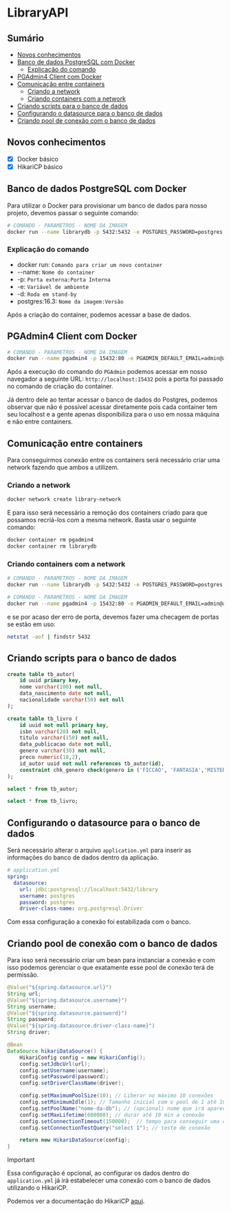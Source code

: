 # LibraryAPI

## Sumário

- [Novos conhecimentos](#novos-conhecimentos)
- [Banco de dados PostgreSQL com Docker](#banco-de-dados-postgresql-com-docker)
	- [Explicação do comando](#explicação-do-comando)
- [PGAdmin4 Client com Docker](#pgadmin4-client-com-docker)
- [Comunicação entre containers](#comunicação-entre-containers)
	- [Criando a network](#criando-a-network)
	- [Criando containers com a network](#criando-containers-com-a-network)
- [Criando scripts para o banco de dados](#criando-scripts-para-o-banco-de-dados)
- [Configurando o datasource para o banco de dados](#configurando-o-datasource-para-o-banco-de-dados)
- [Criando pool de conexão com o banco de dados](#criando-pool-de-conexão-com-o-banco-de-dados)

## Novos conhecimentos

- [x] Docker básico
- [x] HikariCP básico

## Banco de dados PostgreSQL com Docker

Para utilizar o Docker para provisionar um banco de dados para nosso projeto, devemos passar o seguinte comando:
```bash
# COMANDO - PARAMETROS - NOME DA IMAGEM
docker run --name librarydb -p 5432:5432 -e POSTGRES_PASSWORD=postgres -e POSTGRES_USER=postgres -e POSTGRES_DB=library -d postgres:16.3
```
### Explicação do comando
- docker run: `Comando para criar um novo container`
- --name: `Nome do container`
- -p: `Porta externa:Porta Interna`
- -e: `Variável de ambiente`
- -d: `Roda em stand-by`
- postgres:16.3: `Nome da imagem:Versão`

Após a criação do container, podemos acessar a base de dados.

## PGAdmin4 Client com Docker
```bash
# COMANDO - PARAMETROS - NOME DA IMAGEM
docker run --name pgadmin4 -p 15432:80 -e PGADMIN_DEFAULT_EMAIL=admin@admin.com -e PGADMIN_DEFAULT_PASSWORD=admin dpage/pgadmin4:9.7.0
```
Após a execução do comando do `PGAdmin` podemos acessar em nosso navegador a seguinte URL: `http://localhost:15432` pois a porta foi passado no comando de criação do container.

Já dentro dele ao tentar acessar o banco de dados do Postgres, podemos observar que não é possível acessar diretamente pois cada container tem seu localhost e a gente apenas disponibiliza para o uso em nossa máquina e não entre containers.

## Comunicação entre containers
Para conseguirmos conexão entre os containers será necessário criar uma network fazendo que ambos a utilizem.

### Criando a network
```bash
docker network create library-network
```
E para isso será necessário a remoção dos containers criado para que possamos recriá-los com a mesma network. Basta usar o seguinte comando:
```bash
docker container rm pgadmin4
docker container rm librarydb
```
### Criando containers com a network
```bash
# COMANDO - PARAMETROS - NOME DA IMAGEM
docker run --name librarydb -p 5432:5432 -e POSTGRES_PASSWORD=postgres -e POSTGRES_USER=postgres -e POSTGRES_DB=library --network library-network postgres:16.3

# COMANDO - PARAMETROS - NOME DA IMAGEM
docker run --name pgadmin4 -p 15432:80 -e PGADMIN_DEFAULT_EMAIL=admin@admin.com -e PGADMIN_DEFAULT_PASSWORD=admin --network library-network dpage/pgadmin4:9.7.0
```
e se por acaso der erro de porta, devemos fazer uma checagem de portas se estão em uso:
```bash
netstat -aof | findstr 5432
```
## Criando scripts para o banco de dados

```sql
create table tb_autor(
	id uuid primary key,
	nome varchar(100) not null,
	data_nascimento date not null,
	nacionalidade varchar(50) not null
);

create table tb_livro (
	id uuid not null primary key,
	isbn varchar(20) not null,
	titulo varchar(150) not null,
	data_publicacao date not null,
	genero varchar(30) not null,
	preco numeric(18,2),
	id_autor uuid not null references tb_autor(id),
	constraint chk_genero check(genero in ('FICCAO', 'FANTASIA','MISTERIO', 'ROMANCE', 'BIOGRAFIA', 'CIENCIA'))
);

select * from tb_autor;

select * from tb_livro;
```
## Configurando o datasource para o banco de dados
Será necessário alterar o arquivo `application.yml` para inserir as informações do banco de dados dentro da aplicação.
```yml
# application.yml
spring:
  datasource:
    url: jdbc:postgresql://localhost:5432/library
    username: postgres
    password: postgres
    driver-class-name: org.postgresql.Driver
```
Com essa configuração a conexão foi estabilizada com o banco.

## Criando pool de conexão com o banco de dados

Para isso será necessário criar um bean para instanciar a conexão e com isso podemos gerenciar o que exatamente esse pool de conexão terá de permissão.

```java
@Value("${spring.datasource.url}")
String url;
@Value("${spring.datasource.username}")
String username;
@Value("${spring.datasource.password}")
String password;
@Value("${spring.datasource.driver-class-name}")
String driver;

@Bean
DataSource hikariDataSource() {
	HikariConfig config = new HikariConfig();
	config.setJdbcUrl(url);
	config.setUsername(username);
	config.setPassword(password);
	config.setDriverClassName(driver);

	config.setMaximumPoolSize(10); // Liberar no máximo 10 conexões
	config.setMinimumIdle(1); // Tamanho inicial com o pool de 1 até 10 conexões
	config.setPoolName("nome-da-db"); // (opcional) nome que irá aparecer no console
	config.setMaxLifetime(600000); // durar até 10 min a conexão
	config.setConnectionTimeout(150000);  // tempo para conseguir uma conexão
	config.setConnectionTestQuery("select 1"); // teste de conexão 

	return new HikariDataSource(config);
}
```
> [!IMPORTANT]
> Essa configuração é opcional, ao configurar os dados dentro do `application.yml` já irá estabelecer uma conexão com o banco de dados utilizando o HikariCP. 

Podemos ver a documentação do HikariCP [aqui](https://github.com/brettwooldridge/HikariCP).